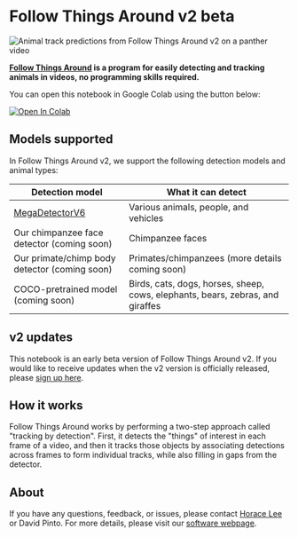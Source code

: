 # Follow Things Around v2 beta

<img src="tracks.gif" alt="Animal track predictions from Follow Things Around v2 on a panther video" />

**[Follow Things Around](https://www.robots.ox.ac.uk/~vgg/software/follow-things-around/) is a program for easily detecting and tracking animals in videos, no programming skills required.**

You can open this notebook in Google Colab using the button below:

<a target="_blank" href="https://colab.research.google.com/github/ox-vgg/follow-things-around/blob/v2_beta1/follow-things-around-v2-beta.ipynb">
  <img src="https://colab.research.google.com/assets/colab-badge.svg" alt="Open In Colab"/>
</a>

## Models supported

In Follow Things Around v2, we support the following detection models and animal types:

| Detection model                                                      | What it can detect                                                             |
|----------------------------------------------------------------------|--------------------------------------------------------------------------------|
| [MegaDetectorV6](https://github.com/microsoft/CameraTraps/tree/main) | Various animals, people, and vehicles                                          |
| Our chimpanzee face detector (coming soon)                           | Chimpanzee faces                                                               |
| Our primate/chimp body detector (coming soon)                        | Primates/chimpanzees (more details coming soon)                                |
| COCO-pretrained model (coming soon)                                  | Birds, cats, dogs, horses, sheep, cows, elephants, bears, zebras, and giraffes |

## v2 updates

This notebook is an early beta version of Follow Things Around v2. If you would like to receive updates when the v2 version is officially released, please [sign up here](https://docs.google.com/forms/d/e/1FAIpQLSdT0sa4AsRwo1m0qGDhr7GI9t2Z-A8Vko7bgDERdbh-MHVnUA/viewform).

## How it works

Follow Things Around works by performing a two-step approach called
"tracking by detection".  First, it detects the "things" of interest
in each frame of a video, and then it tracks those objects by
associating detections across frames to form individual tracks, while
also filling in gaps from the detector.

## About

If you have any questions, feedback, or issues, please contact [Horace
Lee](mailto:horacelee@robots.ox.ac.uk) or David Pinto. For more details, please visit our [software webpage](https://www.robots.ox.ac.uk/~vgg/software/follow-things-around/).
